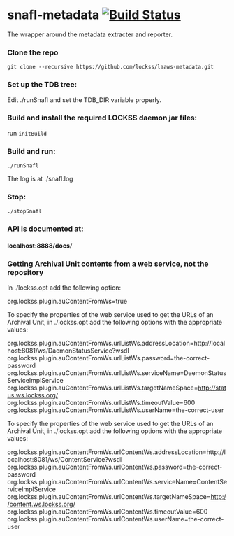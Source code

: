 # snafl-metadata [![Build Status](https://travis-ci.org/lockss/snafl-metadata.svg?branch=master)](https://travis-ci.org/lockss/snafl-metadata)
The wrapper around the metadata extracter and reporter.

### Clone the repo
`git clone --recursive https://github.com/lockss/laaws-metadata.git`

### Set up the TDB tree:
Edit ./runSnafl and set the TDB_DIR variable properly.

### Build and install the required LOCKSS daemon jar files:
run `initBuild`

### Build and run:
`./runSnafl`

The log is at ./snafl.log

### Stop:
`./stopSnafl`

### API is documented at:
#### localhost:8888/docs/

### Getting Archival Unit contents from a web service, not the repository
In ./lockss.opt add the following option:

org.lockss.plugin.auContentFromWs=true

To specify the properties of the web service used to get the URLs of an
Archival Unit, in ./lockss.opt add the following options with the appropriate
values:

org.lockss.plugin.auContentFromWs.urlListWs.addressLocation=http://localhost:8081/ws/DaemonStatusService?wsdl
org.lockss.plugin.auContentFromWs.urlListWs.password=the-correct-password
org.lockss.plugin.auContentFromWs.urlListWs.serviceName=DaemonStatusServiceImplService
org.lockss.plugin.auContentFromWs.urlListWs.targetNameSpace=http://status.ws.lockss.org/
org.lockss.plugin.auContentFromWs.urlListWs.timeoutValue=600
org.lockss.plugin.auContentFromWs.urlListWs.userName=the-correct-user

To specify the properties of the web service used to get the URLs of an
Archival Unit, in ./lockss.opt add the following options with the appropriate
values:

org.lockss.plugin.auContentFromWs.urlContentWs.addressLocation=http://localhost:8081/ws/ContentService?wsdl
org.lockss.plugin.auContentFromWs.urlContentWs.password=the-correct-password
org.lockss.plugin.auContentFromWs.urlContentWs.serviceName=ContentServiceImplService
org.lockss.plugin.auContentFromWs.urlContentWs.targetNameSpace=http://content.ws.lockss.org/
org.lockss.plugin.auContentFromWs.urlContentWs.timeoutValue=600
org.lockss.plugin.auContentFromWs.urlContentWs.userName=the-correct-user
